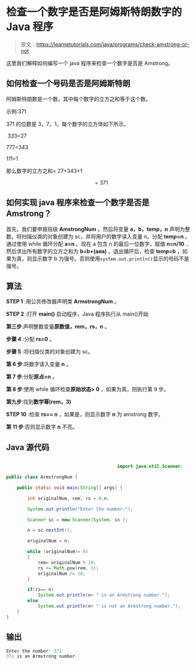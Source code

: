 # 检查一个数字是否是阿姆斯特朗数字的 Java 程序

> 原文：<https://learnetutorials.com/java/programs/check-amstrong-or-not>

这里我们解释如何编写一个 java 程序来检查一个数字是否是 Amstrong。

## 如何检查一个号码是否是阿姆斯特朗

阿姆斯特朗数是一个数，其中每个数字的立方之和等于这个数。

示例:371

371 的位数是 3，7，1。每个数字的立方体如下所示。

 3*3*3=27

7*7*7=343

1*1*1=1

那么数字的立方之和= 27+343+1

                                                             = 371        

## 如何实现 java 程序来检查一个数字是否是 Amstrong？

首先，我们要申报班级 **AmstrongNum** 。然后将变量 **a，b，temp，n** 声明为整数。将扫描仪类的对象创建为 sc，并将用户的数字读入变量 n。分配 **temp=n** 。通过使用 while 循环分配 **a=n** 。现在 a 包含 n 的最后一位数字，赋值 **n=n/10** ..然后求出所有数字的立方之和为 **b=b+(a*a*a)** 。退出循环后，检查 **temp=b** ，如果为真，则显示数字 b 为强号。否则使用`system.out.println()`显示的号码不是强号。

## 算法

**STEP 1** :用公共修改器声明类 **ArmstrongNum** 。

**STEP 2** :打开 **main()** 启动程序，Java 程序执行从 main()开始

**第三步**:声明整数变量**原数值，rem，rs，n** 。

**步骤 4** :分配 **rs=0** 。

**步骤 5** :将扫描仪类的对象创建为 sc。

**第 6 步**:将数字读入变量 **n** 。

**第 7 步**:分配**原点=n** 。

**第 8 步**:使用 while 循环检查**原始状态> 0** ，如果为真，则执行第 9 步。

**第九步**:找到**数学幂(rem，3)**

**STEP 10** :检查 **rs== n** ，如果是，则显示数字 **n** 为 amstrong 数字。

**第 11 步**:否则显示数字 **n** 不亮。

## Java 源代码

```java

                                          import java.util.Scanner;

public class ArmstrongNum {

    public static void main(String[] args) {

        int originalNum, rem, rs = 0,n;

        System.out.println("Enter the number:");

        Scanner sc = new Scanner(System. in );

        n = sc.nextInt();

        originalNum = n;

        while (originalNum!= 0)
        {
            rem= originalNum % 10;
            rs += Math.pow(rem, 3);
            originalNum /= 10;
        }

        if(rs== n)
            System.out.println(n+ " is an Armstrong number.");
        else
            System.out.println(n+ " is not an Armstrong number.");
    }
}

```

## 输出

```java
Enter the number: 371
371 is an Armstrong number
```
